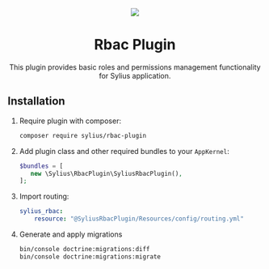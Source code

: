 <p align="center">
    <a href="https://sylius.com" target="_blank">
        <img src="https://demo.sylius.com/assets/shop/img/logo.png" />
    </a>
</p>

<h1 align="center">Rbac Plugin</h1>

<p align="center">This plugin provides basic roles and permissions management functionality for Sylius application.</p>

## Installation

1. Require plugin with composer:

    ```bash
    composer require sylius/rbac-plugin
    ```

2. Add plugin class and other required bundles to your `AppKernel`:

    ```php
    $bundles = [
       new \Sylius\RbacPlugin\SyliusRbacPlugin(),
    ];
    ```

3. Import routing:

    ```yaml
    sylius_rbac:
        resource: "@SyliusRbacPlugin/Resources/config/routing.yml"
    ```

4. Generate and apply migrations

    ```bash
    bin/console doctrine:migrations:diff
    bin/console doctrine:migrations:migrate
    ```
